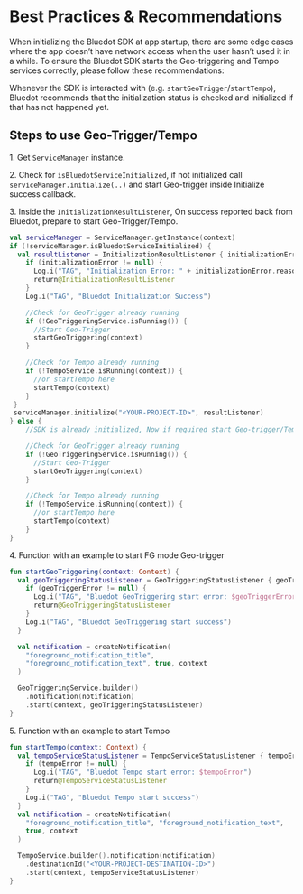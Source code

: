Best Practices & Recommendations
==========================================

When initializing the Bluedot SDK at app startup, there are some edge cases where the app doesn’t have network access when the user hasn’t used it in a while. To ensure the Bluedot SDK starts the Geo-triggering and Tempo services correctly, please follow these recommendations:

Whenever the SDK is interacted with (e.g. `startGeoTrigger`/`startTempo`), Bluedot recommends that the initialization status is checked and initialized if that has not happened yet.

Steps to use Geo-Trigger/Tempo
------------------------------

1\. Get `ServiceManager` instance.

2\. Check for `isBluedotServiceInitialized`, if not initialized call `serviceManager.initialize(..)` and start Geo-trigger inside Initialize success callback.

3\. Inside the `InitializationResultListener`, On success reported back from Bluedot, prepare to start Geo-Trigger/Tempo.

```kotlin
val serviceManager = ServiceManager.getInstance(context)
if (!serviceManager.isBluedotServiceInitialized) {
  val resultListener = InitializationResultListener { initializationError ->
    if (initializationError != null) {
      Log.i("TAG", "Initialization Error: " + initializationError.reason)
      return@InitializationResultListener
    }
    Log.i("TAG", "Bluedot Initialization Success")

    //Check for GeoTrigger already running
    if (!GeoTriggeringService.isRunning()) {
      //Start Geo-Trigger
      startGeoTriggering(context)
    }

    //Check for Tempo already running
    if (!TempoService.isRunning(context)) {
      //or startTempo here
      startTempo(context)
    }
 }
 serviceManager.initialize("<YOUR-PROJECT-ID>", resultListener)
} else {
    //SDK is already initialized, Now if required start Geo-trigger/Tempo

    //Check for GeoTrigger already running
    if (!GeoTriggeringService.isRunning()) {
      //Start Geo-Trigger
      startGeoTriggering(context)
    }

    //Check for Tempo already running
    if (!TempoService.isRunning(context)) {
      //or startTempo here
      startTempo(context)
    }
}
```

4. Function with an example to start FG mode Geo-trigger

```kotlin
fun startGeoTriggering(context: Context) {
  val geoTriggeringStatusListener = GeoTriggeringStatusListener { geoTriggerError: BDError? ->
    if (geoTriggerError != null) {
      Log.i("TAG", "Bluedot GeoTriggering start error: $geoTriggerError")
      return@GeoTriggeringStatusListener
    }
    Log.i("TAG", "Bluedot GeoTriggering start success")
  }

  val notification = createNotification(
    "foreground_notification_title",
    "foreground_notification_text", true, context
  )

  GeoTriggeringService.builder()
    .notification(notification)
    .start(context, geoTriggeringStatusListener)
}
```

5. Function with an example to start Tempo

```kotlin
fun startTempo(context: Context) {
  val tempoServiceStatusListener = TempoServiceStatusListener { tempoError: BDError? ->
    if (tempoError != null) {
      Log.i("TAG", "Bluedot Tempo start error: $tempoError")
      return@TempoServiceStatusListener
    }
    Log.i("TAG", "Bluedot Tempo start success")
  }
  val notification = createNotification(
    "foreground_notification_title", "foreground_notification_text",
    true, context
  )

  TempoService.builder().notification(notification)
    .destinationId("<YOUR-PROJECT-DESTINATION-ID>")
    .start(context, tempoServiceStatusListener)
}
```